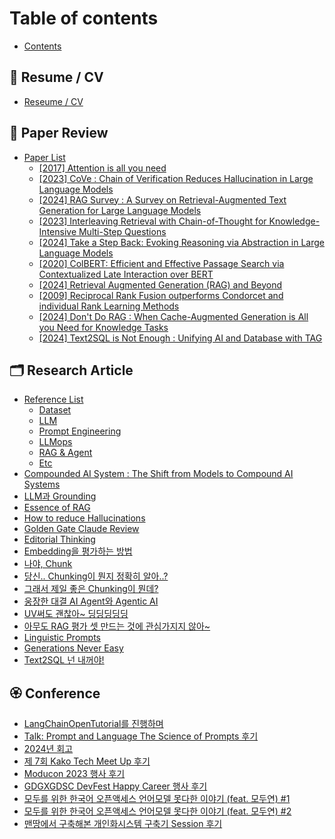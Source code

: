 # Table of contents

* [Contents](README.md)

## 🥑 Resume / CV

* [Reseume / CV](resume-cv/reseume-cv.md)

## 📄 Paper Review

* [Paper List](paper-review/paper-list/README.md)
  * [\[2017\] Attention is all you need](paper-review/paper-list/2017-attention-is-all-you-need.md)
  * [\[2023\] CoVe : Chain of Verification Reduces Hallucination in Large Language Models](paper-review/paper-list/2023-cove-chain-of-verification-reduces-hallucination-in-large-language-models.md)
  * [\[2024\] RAG Survey : A Survey on Retrieval-Augmented Text Generation for Large Language Models](paper-review/paper-list/2024-rag-survey-a-survey-on-retrieval-augmented-text-generation-for-large-language-models.md)
  * [\[2023\] Interleaving Retrieval with Chain-of-Thought for Knowledge-Intensive Multi-Step Questions](paper-review/paper-list/2023-interleaving-retrieval-with-chain-of-thought-for-knowledge-intensive-multi-step-questions.md)
  * [\[2024\] Take a Step Back: Evoking Reasoning via Abstraction in Large Language Models](paper-review/paper-list/2024-take-a-step-back-evoking-reasoning-via-abstraction-in-large-language-models.md)
  * [\[2020\] ColBERT: Efficient and Effective Passage Search via Contextualized Late Interaction over BERT](paper-review/paper-list/2020-colbert-efficient-and-effective-passage-search-via-contextualized-late-interaction-over-bert.md)
  * [\[2024\] Retrieval Augmented Generation (RAG) and Beyond](paper-review/paper-list/2024-retrieval-augmented-generation-rag-and-beyond.md)
  * [\[2009\] Reciprocal Rank Fusion outperforms Condorcet and individual Rank Learning Methods](paper-review/paper-list/2009-reciprocal-rank-fusion-outperforms-condorcet-and-individual-rank-learning-methods.md)
  * [\[2024\] Don't Do RAG : When Cache-Augmented Generation is All you Need for Knowledge Tasks](paper-review/paper-list/2024-dont-do-rag-when-cache-augmented-generation-is-all-you-need-for-knowledge-tasks.md)
  * [\[2024\] Text2SQL is Not Enough : Unifying AI and Database with TAG](paper-review/paper-list/2024-text2sql-is-not-enough-unifying-ai-and-database-with-tag.md)

## 🗂️ Research Article

* [Reference List](research-article/reference-list/README.md)
  * [Dataset](research-article/reference-list/dataset.md)
  * [LLM](research-article/reference-list/llm.md)
  * [Prompt Engineering](research-article/reference-list/prompt-engineering.md)
  * [LLMops](research-article/reference-list/llmops.md)
  * [RAG & Agent](research-article/reference-list/rag-and-agent.md)
  * [Etc](research-article/reference-list/etc.md)
* [Compounded AI System : The Shift from Models to Compound AI Systems](research-article/compounded-ai-system-the-shift-from-models-to-compound-ai-systems.md)
* [LLM과 Grounding](research-article/llm-grounding.md)
* [Essence of RAG](research-article/essence-of-rag.md)
* [How to reduce Hallucinations](research-article/how-to-reduce-hallucinations.md)
* [Golden Gate Claude Review](research-article/golden-gate-claude-review.md)
* [Editorial Thinking](research-article/editorial-thinking.md)
* [Embedding을 평가하는 방법](research-article/embedding.md)
* [나야, Chunk](research-article/chunk.md)
* [당신.. Chunking이 뭔지 정확히 알아..?](research-article/..-chunking-...md)
* [그래서 제일 좋은 Chunking이 뭔데?](research-article/chunking.md)
* [웅장한 대결 AI Agent와 Agentic AI](research-article/ai-agent-agentic-ai.md)
* [UV써도 괜찮아\~ 딩딩딩딩딩](research-article/uv.md)
* [아무도 RAG 평가 셋 만드는 것에 관심가지지 않아\~](research-article/rag.md)
* [Linguistic Prompts](research-article/linguistic-prompts.md)
* [Generations Never Easy](research-article/generations-never-easy.md)
* [Text2SQL 넌 내꺼야!](research-article/text2sql.md)

## 🏵️ Conference

* [LangChainOpenTutorial를 진행하며](conference/langchainopentutorial.md)
* [Talk: Prompt and Language The Science of Prompts 후기](conference/talk-prompt-and-language-the-science-of-prompts.md)
* [2024년 회고](conference/2024.md)
* [제 7회 Kako Tech Meet Up 후기](conference/7-kako-tech-meet-up.md)
* [Moducon 2023 행사 후기](conference/moducon-2023.md)
* [GDGXGDSC DevFest Happy Career 행사 후기](conference/gdgxgdsc-devfest-happy-career.md)
* [모두를 위한 한국어 오픈액세스 언어모델 못다한 이야기 (feat. 모두연) #1](conference/feat.-1.md)
* [모두를 위한 한국어 오픈액세스 언어모델 못다한 이야기 (feat. 모두연) #2](conference/feat.-2.md)
* [맨땅에서 구축해본 개인화시스템 구축기 Session 후기](conference/session.md)

